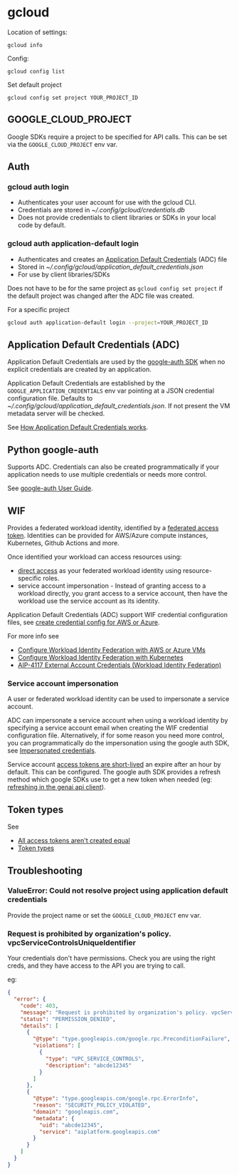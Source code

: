 # gcloud

Location of settings:

```
gcloud info
```

Config:

```
gcloud config list
```

Set default project

```
gcloud config set project YOUR_PROJECT_ID
```

## GOOGLE_CLOUD_PROJECT

Google SDKs require a project to be specified for API calls. This can be set via the `GOOGLE_CLOUD_PROJECT` env var.

## Auth

### gcloud auth login

- Authenticates your user account for use with the gcloud CLI.
- Credentials are stored in _~/.config/gcloud/credentials.db_
- Does not provide credentials to client libraries or SDKs in your local code by default.

### gcloud auth application-default login

- Authenticates and creates an [Application Default Credentials](#application-default-credentials-adc) (ADC) file
- Stored in _~/.config/gcloud/application_default_credentials.json_
- For use by client libraries/SDKs

Does not have to be for the same project as `gcloud config set project` if the default project was changed after the ADC file was created.

For a specific project

```bash
gcloud auth application-default login --project=YOUR_PROJECT_ID
```

## Application Default Credentials (ADC)

Application Default Credentials are used by the [google-auth SDK](https://googleapis.dev/python/google-auth/latest/user-guide.html#application-default-credentials) when no explicit credentials are created by an application.

Application Default Credentials are established by the `GOOGLE_APPLICATION_CREDENTIALS` env var pointing at a JSON credential configuration file. Defaults to _~/.config/gcloud/application_default_credentials.json_. If not present the VM metadata server will be checked.

See [How Application Default Credentials works](https://cloud.google.com/docs/authentication/application-default-credentials).

## Python google-auth

Supports ADC. Credentials can also be created programmatically if your application needs to use multiple credentials or needs more control.

See [google-auth User Guide](https://googleapis.dev/python/google-auth/latest/user-guide.html).

## WIF

Provides a federated workload identity, identified by a [federated access token](https://cloud.google.com/docs/authentication/token-types#fed-access-tokens). Identities can be provided for AWS/Azure compute instances, Kubernetes, Github Actions and more.

Once identified your workload can access resources using:

- [direct access](https://cloud.google.com/iam/docs/workload-identity-federation) as your federated workload identity using resource-specific roles.
- service account impersonation - Instead of granting access to a workload directly, you grant access to a service account, then have the workload use the service account as its identity.

Application Default Credentials (ADC) support WIF credential configuration files, see [create credential config for AWS or Azure](https://cloud.google.com/iam/docs/workload-identity-federation-with-other-clouds#create-cred-config).

For more info see

- [Configure Workload Identity Federation with AWS or Azure VMs](https://cloud.google.com/iam/docs/workload-identity-federation-with-other-clouds)
- [Configure Workload Identity Federation with Kubernetes](https://cloud.google.com/iam/docs/workload-identity-federation-with-kubernetes)
- [AIP-4117 External Account Credentials (Workload Identity Federation)](https://google.aip.dev/auth/4117)

### Service account impersonation

A user or federated workload identity can be used to impersonate a service account.

ADC can impersonate a service account when using a workload identity by specifying a service account email when creating the WIF credential configuration file. Alternatively, if for some reason you need more control, you can programmatically do the impersonation using the google auth SDK, see [Impersonated credentials](https://googleapis.dev/python/google-auth/latest/user-guide.html#impersonated-credentials).

Service account [access tokens are short-lived](https://cloud.google.com/iam/docs/service-account-creds) an expire after an hour by default. This can be configured. The google auth SDK provides a refresh method which google SDKs use to get a new token when needed (eg: [refreshing in the genai api client](https://github.com/googleapis/python-genai/blob/4113dcfbb21a9e9e1b35b20d1ba89e96a35ee6ac/google/genai/_api_client.py#L198)).

## Token types

See

- [All access tokens aren't created equal](https://jpassing.com/2023/01/24/all-google-access-tokens-are-not-created-equal/)
- [Token types](https://cloud.google.com/docs/authentication/token-types#access-tokens)

## Troubleshooting

### ValueError: Could not resolve project using application default credentials

Provide the project name or set the `GOOGLE_CLOUD_PROJECT` env var.

### Request is prohibited by organization's policy. vpcServiceControlsUniqueIdentifier

Your credentials don't have permissions. Check you are using the right creds, and they have access to the API you are trying to call.

eg:

```json
{
  "error": {
    "code": 403,
    "message": "Request is prohibited by organization's policy. vpcServiceControlsUniqueIdentifier: abcde12345",
    "status": "PERMISSION_DENIED",
    "details": [
      {
        "@type": "type.googleapis.com/google.rpc.PreconditionFailure",
        "violations": [
          {
            "type": "VPC_SERVICE_CONTROLS",
            "description": "abcde12345"
          }
        ]
      },
      {
        "@type": "type.googleapis.com/google.rpc.ErrorInfo",
        "reason": "SECURITY_POLICY_VIOLATED",
        "domain": "googleapis.com",
        "metadata": {
          "uid": "abcde12345",
          "service": "aiplatform.googleapis.com"
        }
      }
    ]
  }
}
```
